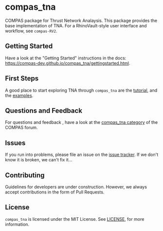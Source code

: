 # compas_tna

COMPAS package for Thrust Network Analaysis. This package provides the base implementation of TNA. For a RhinoVault-style user interface and workflow, see `compas-RV2`.

## Getting Started

Have a look at the "Getting Started" instructions in the docs: <https://compas-dev.github.io/compas_tna/gettingstarted.html>.

## First Steps

A good place to start exploring TNA through `compas_tna` are the [tutorial](https://compas-dev.github.io/compas_tna/tutorial.html), and the [examples](https://compas-dev.github.io/compas_tna/examples.html).

## Questions and Feedback

For questions and feedback , have a look at the [compas_tna category](https://forum.compas-framework.org/c/compas-tna) of the COMPAS forum.

## Issues

If you run into problems, please file an issue on the [issue tracker](https://github.com/compas-dev/compas_tna/issues). If we don't know it is broken, we can't fix it...

## Contributing

Guidelines for developers are under construction. However, we always accept contributions in the form of Pull Requests.

## License

`compas_tna` is licensed under the MIT License. See [LICENSE](https://github.com/compas-dev/compas_tna/blob/master/LICENSE), for more information.
